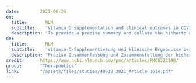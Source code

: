 ```yaml
---
date:        2021-06-24
en:
  title:       NLM
  subtitle:    'Vitamin D supplementation and clinical outcomes in COVID-19: a systematic review and meta-analysis'
  description: 'To provide a precise summary and collate the hitherto available clinical evidence on the effect of vitamin D supplementation on clinical outcomes in COVID-19 patients.'
de: 
  title:       NLM
  subtitle:    'Vitamin-D-Supplementierung und klinische Ergebnisse bei COVID-19: eine systematische Überprüfung und Meta-Analyse'
  description: 'Präzise Zusammenfassung und Zusammenstellung der bisher verfügbaren klinischen Nachweise über die Wirkung einer Vitamin-D-Supplementierung auf die klinischen Ergebnisse bei COVID-19-Patienten.'
credit:      https://www.ncbi.nlm.nih.gov/pmc/articles/PMC8223190/
group:       "Therapeutics"
link:        "/assets/files/studies/40618_2021_Article_1614.pdf"
---
```

<object data="{{ page.link }}" style='height:calc(100vh - 400px); width: 100%' type='application/pdf'></object>
<br/>

